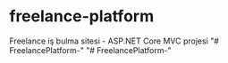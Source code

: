 # freelance-platform
Freelance iş bulma sitesi - ASP.NET Core MVC projesi
"# FreelancePlatform-" 
"# FreelancePlatform-" 
